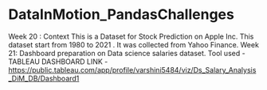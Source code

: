 # DataInMotion_PandasChallenges
Week 20 : Context
This is a Dataset for Stock Prediction on Apple Inc.
This dataset start from 1980 to 2021 . It was collected from Yahoo Finance.
Week 21: Dashboard preparation on Data science salaries dataset. 
Tool used - TABLEAU 
DASHBOARD LINK - https://public.tableau.com/app/profile/varshini5484/viz/Ds_Salary_Analysis_DiM_DB/Dashboard1
